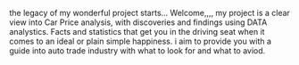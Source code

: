 
the legacy of my wonderful project starts... Welcome,,,,
my project is a clear view into Car Price analysis, with discoveries and findings using DATA analystics.
Facts and statistics that get you in the driving seat when it comes to an ideal or plain simple happiness.
i aim to provide you with a guide into auto trade industry with what to look for and what to aviod.

